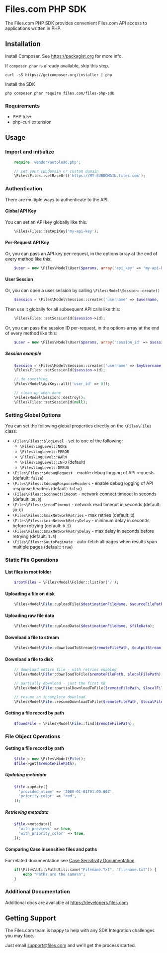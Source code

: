 # Files.com PHP SDK

The Files.com PHP SDK provides convenient Files.com API access to applications written in PHP.


## Installation

Install Composer. See https://packagist.org for more info.

If `composer.phar` is already available, skip this step.

    curl -sS https://getcomposer.org/installer | php

Install the SDK

    php composer.phar require files.com/files-php-sdk


### Requirements

* PHP 5.5+
* php-curl extension


## Usage


### Import and initialize
```php
    require 'vendor/autoload.php';

    // set your subdomain or custom domain
    \Files\Files::setBaseUrl('https://MY-SUBDOMAIN.files.com');
```


### Authentication

There are multiple ways to authenticate to the API.


#### Global API Key

You can set an API key globally like this:
```php
    \Files\Files::setApiKey('my-api-key');
```


#### Per-Request API Key

Or, you can pass an API key per-request, in the options array at the end of every method like this:
```php
    $user = new \Files\Model\User($params, array('api_key' => 'my-api-key'));
```


#### User Session

Or, you can open a user session by calling `\Files\Model\Session::create()`
```php
    $session = \Files\Model\Session::create(['username' => $username, 'password' => $password]);
```

Then use it globally for all subsequent API calls like this:
```php
    \Files\Files::setSessionId($session->id);
```

Or, you can pass the session ID per-request, in the options array at the end of every method like this:
```php
    $user = new \Files\Model\User($params, array('session_id' => $session->id));
```


##### Session example

```php
    $session = \Files\Model\Session::create(['username' => $myUsername, 'password' => $myPassword]);
    \Files\Files::setSessionId($session->id);

    // do something
    \Files\Model\ApiKey::all(['user_id' => 0]);

    // clean up when done
    \Files\Model\Session::destroy();
    \Files\Files::setSessionId(null);
```


### Setting Global Options

You can set the following global properties directly on the `\Files\Files` class:

* `\Files\Files::$logLevel` - set to one of the following:
  * `\Files\LogLevel::NONE`
  * `\Files\LogLevel::ERROR`
  * `\Files\LogLevel::WARN`
  * `\Files\LogLevel::INFO` (default)
  * `\Files\LogLevel::DEBUG`
* `\Files\Files::$debugRequest` - enable debug logging of API requests (default: `false`)
* `\Files\Files::$debugResponseHeaders` - enable debug logging of API response headers (default: `false`)
* `\Files\Files::$connectTimeout` - network connect timeout in seconds (default: `30.0`)
* `\Files\Files::$readTimeout` - network read timeout in seconds (default: `90.0`)
* `\Files\Files::$maxNetworkRetries` - max retries (default: `3`)
* `\Files\Files::$minNetworkRetryDelay` - minimum delay in seconds before retrying (default: `0.5`)
* `\Files\Files::$maxNetworkRetryDelay` - max delay in seconds before retrying (default: `1.5`)
* `\Files\Files::$autoPaginate` - auto-fetch all pages when results span multiple pages (default: `true`)


### Static File Operations

#### List files in root folder

```php
    $rootFiles = \Files\Model\Folder::listFor('/');
```


#### Uploading a file on disk

```php
    \Files\Model\File::uploadFile($destinationFileName, $sourceFilePath);
```


#### Uploading raw file data

```php
    \Files\Model\File::uploadData($destinationFileName, $fileData);
```


#### Download a file to stream

```php
    \Files\Model\File::downloadToStream($remoteFilePath, $outputStream);
```


#### Download a file to disk

```php
    // download entire file - with retries enabled
    \Files\Model\File::downloadToFile($remoteFilePath, $localFilePath);

    // partially download - just the first KB
    \Files\Model\File::partialDownloadToFile($remoteFilePath, $localFilePath, 0, 1023);

    // resume an incomplete download
    \Files\Model\File::resumeDownloadToFile($remoteFilePath, $localFilePath);
```


#### Getting a file record by path

```php
    $foundFile = \Files\Model\File::find($remoteFilePath);
```


### File Object Operations

#### Getting a file record by path

```php
    $file = new \Files\Model\File();
    $file->get($remoteFilePath);
```


##### Updating metadata

```php
    $file->update([
      'provided_mtime' => '2000-01-01T01:00:00Z',
      'priority_color' => 'red',
    ]);
```


##### Retrieving metadata

```php
    $file->metadata([
      'with_previews' => true,
      'with_priority_color' => true,
    ]);
```


#### Comparing Case insensitive files and paths

For related documentation see [Case Sensitivity Documentation](https://www.files.com/docs/files-and-folders/file-system-semantics/case-sensitivity).

```php
    if(\Files\Util\PathUtil::same("Fïłèńämê.Txt", "filename.txt")) {
        echo "Paths are the same\n";
    }
```


### Additional Documentation

Additional docs are available at https://developers.files.com


## Getting Support

The Files.com team is happy to help with any SDK Integration challenges you may face.

Just email support@files.com and we'll get the process started.
